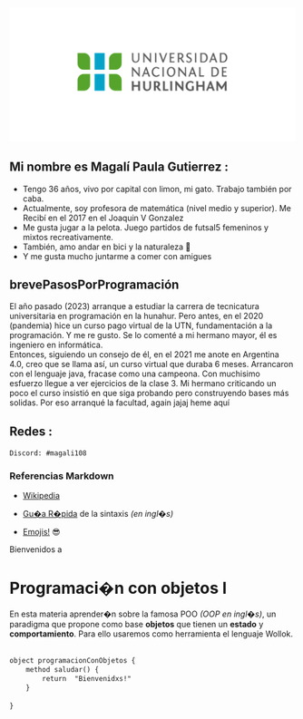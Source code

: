 ![Logo UNAHUR](./assets/UNAHUR.png)



## Mi nombre es Magalí Paula Gutierrez :
* Tengo 36 años, vivo por capital con limon, mi gato. Trabajo también por caba.
* Actualmente, soy profesora de matemática (nivel medio y superior). Me Recibí en el 2017 en el Joaquin V Gonzalez
* Me gusta jugar a la pelota. Juego partidos de futsal5 femeninos y mixtos recreativamente.
* También, amo andar en bici y la naturaleza :lady_beetle:	
* Y me gusta mucho juntarme a comer con amigues 

## brevePasosPorProgramación
El año pasado (2023) arranque  a estudiar la carrera de tecnicatura universitaria en programación en la hunahur. 
Pero antes, en el 2020 (pandemia) hice un curso pago virtual de la UTN, fundamentación a la programación. 
Y me re gusto. Se lo comenté a mi hermano mayor, él es ingeniero en informática.  
Entonces, siguiendo un consejo de él, en el 2021 me anote en Argentina 4.0, creo que se llama así, un curso virtual que duraba 6 meses. 
Arrancaron con el lenguaje java, fracase como una campeona. Con muchisimo esfuerzo llegue a ver ejercicios de la clase 3.
Mi hermano criticando un poco el curso insistió en que siga probando pero construyendo 
bases más solidas. Por eso arranqué la facultad, again jajaj heme aquí


## Redes :
    Discord: #magali108


### Referencias Markdown 
* [Wikipedia](https://es.wikipedia.org/wiki/Markdown)

* [Gu�a R�pida](https://greg.schueler.us/doc/markdown.txt) de la sintaxis _(en ingl�s)_

* [Emojis!](https://github.com/ikatyang/emoji-cheat-sheet/blob/master/README.md) :sunglasses:


Bienvenidos a
# Programaci�n con objetos I

En esta materia aprender�n sobre la famosa POO _(OOP en ingl�s)_, un paradigma que propone como base **objetos** que tienen un **estado** y **comportamiento**.
Para ello usaremos como herramienta el lenguaje Wollok.

```

object programacionConObjetos { 
    method saludar() { 
        return  "Bienvenidxs!" 
    }

}
```